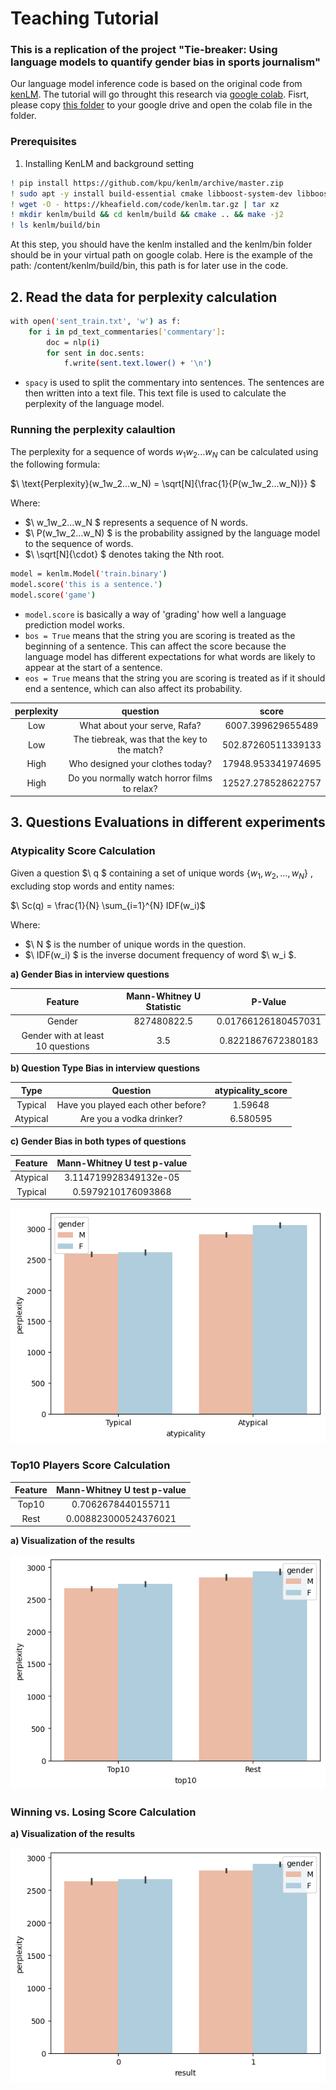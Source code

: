 # Teaching Tutorial
### This is a replication of the project "Tie-breaker: Using language models to quantify gender bias in sports journalism"
Our language model inference code is based on the original code from [kenLM](https://github.com/kpu/kenlm). The tutorial will go throught this research via [google colab](https://colab.research.google.com/drive/1ssqkxkj4RvY9SRSz0kbSPGbkUH0FvYYV?usp=drive_link). Fisrt, please copy [this folder](https://drive.google.com/drive/folders/1GSLmJNRFnaAHyTJ5VY2BepYWlygZYsBb?usp=sharing) to your google drive and open the colab file in the folder.



### Prerequisites
1. Installing KenLM and background setting
```bash
! pip install https://github.com/kpu/kenlm/archive/master.zip
! sudo apt -y install build-essential cmake libboost-system-dev libboost-thread-dev libboost-program-options-dev libboost-test-dev libeigen3-dev zlib1g-dev libbz2-dev liblzma-dev
! wget -O - https://kheafield.com/code/kenlm.tar.gz | tar xz
! mkdir kenlm/build && cd kenlm/build && cmake .. && make -j2
! ls kenlm/build/bin
```
At this step, you should have the kenlm installed and the kenlm/bin folder should be in your virtual path on google colab. Here is the example of the path: /content/kenlm/build/bin, this path is for later use in the code.

## 2. Read the data for perplexity calculation

```bash
with open('sent_train.txt', 'w') as f:
    for i in pd_text_commentaries['commentary']:
        doc = nlp(i)
        for sent in doc.sents:
            f.write(sent.text.lower() + '\n')
```
* `spacy` is used to split the commentary into sentences. The sentences are then written into a text file. This text file is used to calculate the perplexity of the language model.



### Running the perplexity calaultion

The perplexity for a sequence of words $w_1w_2...w_N$ can be calculated using the following formula:

$\ \text{Perplexity}(w_1w_2...w_N) = \sqrt[N]{\frac{1}{P(w_1w_2...w_N)}}
$

Where:
- $\ w_1w_2...w_N $ represents a sequence of N words.
- $\ P(w_1w_2...w_N) $ is the probability assigned by the language model to the sequence of words.
- $\ \sqrt[N]{\cdot} $ denotes taking the Nth root.


```bash
model = kenlm.Model('train.binary')
model.score('this is a sentence.')
model.score('game')
```
* `model.score` is basically a way of 'grading' how well a language prediction model works.
* `bos = True` means that the string you are scoring is treated as the beginning of a sentence. This can affect the score because the language model has different expectations for what words are likely to appear at the start of a sentence.
* `eos = True` means that the string you are scoring is treated as if it should end a sentence, which can also affect its probability.

| perplexity | question    | score    |
| :---:   | :---: | :---: |
| Low |  What about your serve, Rafa?  | 6007.399629655489   |
| Low |  The tiebreak, was that the key to the match?  | 502.87260511339133 |
| High |  Who designed your clothes today?  |  17948.953341974695 |
| High |  Do you normally watch horror films to relax?  |  12527.278528622757 |



## 3. Questions Evaluations in different experiments

### Atypicality Score Calculation

Given a question $\ q  $ containing a set of unique words $\{w_1, w_2, ..., w_N\}$ , excluding stop words and entity names:

$\ Sc(q) = \frac{1}{N} \sum_{i=1}^{N} IDF(w_i)$

Where:
- $\ N $ is the number of unique words in the question.
- $\ IDF(w_i) $ is the inverse document frequency of word $\ w_i $.



**a) Gender Bias in interview questions**

| Feature | Mann-Whitney U Statistic  | P-Value    |
| :---:   | :---: | :---: |
| Gender |  827480822.5  | 0.01766126180457031   |
| Gender with at least 10 questions|  3.5  | 0.8221867672380183 |


**b) Question Type Bias in interview questions**

| Type | Question | atypicality_score  |
| :---:   | :---: | :---: |
| Typical |  Have you played each other before?  | 1.59648  |
| Atypical|  Are you a vodka drinker?  | 6.580595 |


**c) Gender Bias in both types of questions**

| Feature | Mann-Whitney U test p-value |
| :---:   | :---: | 
| Atypical| 3.114719928349132e-05 |
| Typical | 0.5979210176093868 |

![alt text](https://github.com/theuerc/Fu_Tiebreaker_Replication/blob/main/result_images/question_type_plot.png)


### Top10 Players Score Calculation
| Feature | Mann-Whitney U test p-value |
| :---:   | :---: | 
| Top10| 0.7062678440155711 |
| Rest | 0.008823000524376021 |

**a) Visualization of the results**

![alt text](https://github.com/theuerc/Fu_Tiebreaker_Replication/blob/main/result_images/top10_rest.png)



### Winning vs. Losing Score Calculation
**a) Visualization of the results**

![alt text](https://github.com/theuerc/Fu_Tiebreaker_Replication/blob/main/result_images/win_lose_plot.png)

